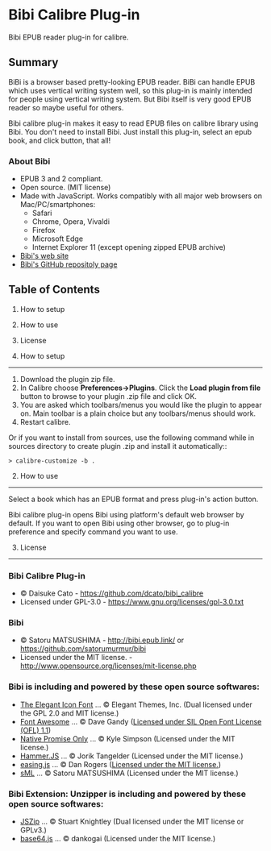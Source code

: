 Bibi Calibre Plug-in
================================================================================================================================

Bibi EPUB reader plug-in for calibre.


Summary
--------------------------------------------------------------------------------------------------------------------------------

BiBi is a browser based pretty-looking EPUB reader.
BiBi can handle EPUB which uses vertical writing system well, so this plug-in
is mainly intended for people using vertical writing system.
But Bibi itself is very good EPUB reader so maybe useful for others.

Bibi calibre plug-in makes it easy to read EPUB files on calibre library
using Bibi. You don't need to install Bibi. Just install this plug-in,
select an epub book, and click button, that all!


### About Bibi

* EPUB 3 and 2 compliant.
* Open source. (MIT license)
* Made with JavaScript. Works compatibly with all major web browsers on Mac/PC/smartphones:
    - Safari
    - Chrome, Opera, Vivaldi
    - Firefox
    - Microsoft Edge
    - Internet Explorer 11 (except opening zipped EPUB archive)
* [Bibi's web site](http://bibi.epub.link/)
* [Bibi's GitHub repositoly page](https://github.com/satorumurmur/bibi)



Table of Contents
--------------------------------------------------------------------------------------------------------------------------------

1. How to setup
2. How to use
3. License




1. How to setup
--------------------------------------------------------------------------------------------------------------------------------

1. Download the plugin zip file.
2. In Calibre choose **Preferences->Plugins**. Click the **Load plugin from file** button to browse to your plugin .zip file and click OK.
3. You are asked which toolbars/menus you would like the plugin to appear on.
Main toolbar is a plain choice but any toolbars/menus should work.
4. Restart calibre.


Or if you want to install from sources, use the following command while in sources directory to create plugin .zip and install it automatically::

    > calibre-customize -b .


2. How to use
--------------------------------------------------------------------------------------------------------------------------------

Select a book which has an EPUB format and press plug-in's action button.

Bibi calibre plug-in opens Bibi using platform's default web browser by default.
If you want to open Bibi using other browser, go to plug-in preference and
specify command you want to use.



3. License
--------------------------------------------------------------------------------------------------------------------------------

### Bibi Calibre Plug-in

* &copy; Daisuke Cato - https://github.com/dcato/bibi_calibre
* Licensed under GPL-3.0 - https://www.gnu.org/licenses/gpl-3.0.txt


### Bibi

* &copy; Satoru MATSUSHIMA - http://bibi.epub.link/ or https://github.com/satorumurmur/bibi
* Licensed under the MIT license. - http://www.opensource.org/licenses/mit-license.php


### Bibi is including and powered by these open source softwares:

* [The Elegant Icon Font](http://www.elegantthemes.com/blog/resources/elegant-icon-font) ... &copy; Elegant Themes, Inc. (Dual licensed under the GPL 2.0 and MIT license.)
* [Font Awesome](http://fontawesome.io) ... &copy; Dave Gandy ([Licensed under SIL Open Font License (OFL) 1.1](http://scripts.sil.org/OFL))
* [Native Promise Only](https://github.com/getify/native-promise-only) ... &copy; Kyle Simpson (Licensed under the MIT license.)
* [Hammer.JS](http://hammerjs.github.io/) ... &copy; Jorik Tangelder (Licensed under the MIT license.)
* [easing.js](https://github.com/danro/easing-js) ... &copy; Dan Rogers ([Licensed under the MIT license.](http://danro.mit-license.org/))
* [sML](https://github.com/satorumurmur/sML) ... &copy; Satoru MATSUSHIMA (Licensed under the MIT license.)


### Bibi Extension: Unzipper is including and powered by these open source softwares:

* [JSZip](http://stuartk.com/jszip) ... &copy; Stuart Knightley (Dual licensed under the MIT license or GPLv3.)
* [base64.js](https://github.com/dankogai/js-base64) ... &copy; dankogai (Licensed under the MIT license.)
